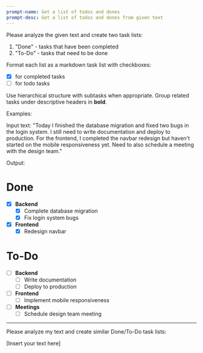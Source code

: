 ```yaml
---
prompt-name: Get a list of todos and dones
prompt-desc: Get a list of todos and dones from given text
---
```

Please analyze the given text and create two task lists:
1. "Done" - tasks that have been completed
2. "To-Do" - tasks that need to be done

Format each list as a markdown task list with checkboxes:
- [x] for completed tasks 
- [ ] for todo tasks

Use hierarchical structure with subtasks when appropriate.
Group related tasks under descriptive headers in **bold**.

Examples:

Input text:
"Today I finished the database migration and fixed two bugs in the login system. I still need to write documentation and deploy to production. For the frontend, I completed the navbar redesign but haven't started on the mobile responsiveness yet. Need to also schedule a meeting with the design team."

Output:
# Done
- [x] **Backend**
  - [x] Complete database migration
  - [x] Fix login system bugs
- [x] **Frontend**
  - [x] Redesign navbar

# To-Do
- [ ] **Backend**
  - [ ] Write documentation
  - [ ] Deploy to production
- [ ] **Frontend**
  - [ ] Implement mobile responsiveness
- [ ] **Meetings**
  - [ ] Schedule design team meeting

---

Please analyze my text and create similar Done/To-Do task lists:

[Insert your text here]